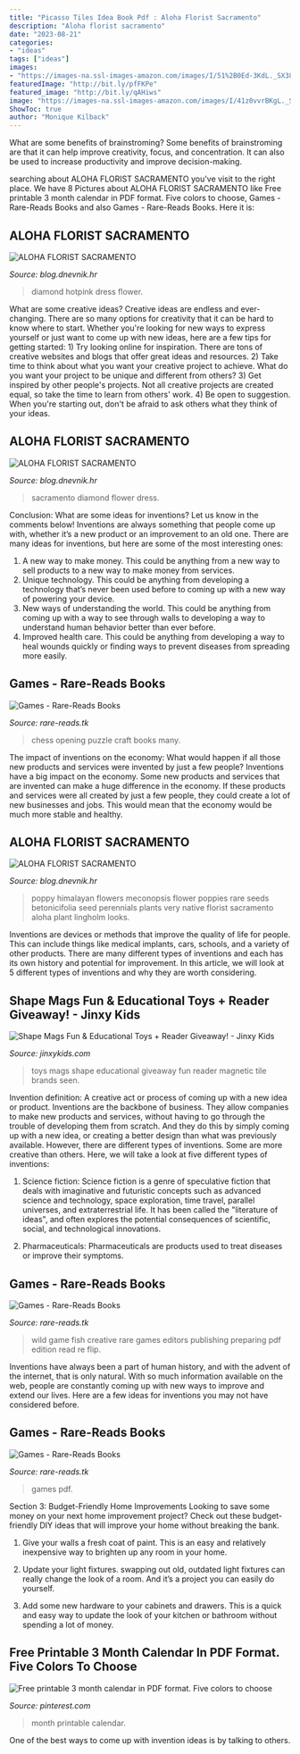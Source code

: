 ```yaml
---
title: "Picasso Tiles Idea Book Pdf : Aloha Florist Sacramento"
description: "Aloha florist sacramento"
date: "2023-08-21"
categories:
- "ideas"
tags: ["ideas"]
images:
- "https://images-na.ssl-images-amazon.com/images/I/51%2B0Ed-3KdL._SX385_BO1,204,203,200_.jpg"
featuredImage: "http://bit.ly/pfFKPe"
featured_image: "http://bit.ly/qAHiws"
image: "https://images-na.ssl-images-amazon.com/images/I/41z0vvrBKgL._SX404_BO1,204,203,200_.jpg"
ShowToc: true
author: "Monique Kilback"
---
```



What are some benefits of brainstroming?
Some benefits of brainstroming are that it can help improve creativity, focus, and concentration. It can also be used to increase productivity and improve decision-making.

	

		
searching about ALOHA FLORIST SACRAMENTO you've visit to the right place. We have 8 Pictures about ALOHA FLORIST SACRAMENTO like Free printable 3 month calendar in PDF format. Five colors to choose, Games - Rare-Reads Books and also Games - Rare-Reads Books. Here it is:
		
    
## ALOHA FLORIST SACRAMENTO

<img loading=lazy src="http://bit.ly/rl4sgX" onerror="this.onerror=null;this.src='https://tse3.mm.bing.net/th?id=OIP.KdSXCNAet7Aw51lC6eSthAHaFO&amp;pid=15.1';" alt="ALOHA FLORIST SACRAMENTO">

_Source: blog.dnevnik.hr_

>diamond hotpink dress flower. 

	

What are some creative ideas?
Creative ideas are endless and ever-changing. There are so many options for creativity that it can be hard to know where to start. Whether you're looking for new ways to express yourself or just want to come up with new ideas, here are a few tips for getting started: 1) Try looking online for inspiration. There are tons of creative websites and blogs that offer great ideas and resources. 2) Take time to think about what you want your creative project to achieve. What do you want your project to be unique and different from others? 3) Get inspired by other people's projects. Not all creative projects are created equal, so take the time to learn from others' work. 4) Be open to suggestion. When you're starting out, don't be afraid to ask others what they think of your ideas.

    
## ALOHA FLORIST SACRAMENTO

<img loading=lazy src="http://bit.ly/pfFKPe" onerror="this.onerror=null;this.src='https://tse1.mm.bing.net/th?id=OIP.liyNJ7kSz8C30BF2yUjzrgHaE7&amp;pid=15.1';" alt="ALOHA FLORIST SACRAMENTO">

_Source: blog.dnevnik.hr_

>sacramento diamond flower dress. 

	

Conclusion: What are some ideas for inventions? Let us know in the comments below!
Inventions are always something that people come up with, whether it’s a new product or an improvement to an old one. There are many ideas for inventions, but here are some of the most interesting ones:
1. A new way to make money. This could be anything from a new way to sell products to a new way to make money from services.
2. Unique technology. This could be anything from developing a technology that’s never been used before to coming up with a new way of powering your device.
3. New ways of understanding the world. This could be anything from coming up with a way to see through walls to developing a way to understand human behavior better than ever before. 
4. Improved health care. This could be anything from developing a way to heal wounds quickly or finding ways to prevent diseases from spreading more easily.

    
## Games - Rare-Reads Books

<img loading=lazy src="https://images-na.ssl-images-amazon.com/images/I/515s9Vp-QwL._SX339_BO1,204,203,200_.jpg" onerror="this.onerror=null;this.src='https://tse1.mm.bing.net/th?id=OIP.jwQ5zsmbSyKyskbUM2I1yAAAAA&amp;pid=15.1';" alt="Games - Rare-Reads Books">

_Source: rare-reads.tk_

>chess opening puzzle craft books many. 

	

The impact of inventions on the economy: What would happen if all those new products and services were invented by just a few people?
Inventions have a big impact on the economy. Some new products and services that are invented can make a huge difference in the economy. If these products and services were all created by just a few people, they could create a lot of new businesses and jobs. This would mean that the economy would be much more stable and healthy.

    
## ALOHA FLORIST SACRAMENTO

<img loading=lazy src="http://bit.ly/qAHiws" onerror="this.onerror=null;this.src='https://tse1.mm.bing.net/th?id=OIP.pkPa28lbnlSi_CTRl__zHQAAAA&amp;pid=15.1';" alt="ALOHA FLORIST SACRAMENTO">

_Source: blog.dnevnik.hr_

>poppy himalayan flowers meconopsis flower poppies rare seeds betonicifolia seed perennials plants very native florist sacramento aloha plant lingholm looks. 

	

Inventions are devices or methods that improve the quality of life for people. This can include things like medical implants, cars, schools, and a variety of other products. There are many different types of inventions and each has its own history and potential for improvement. In this article, we will look at 5 different types of inventions and why they are worth considering.

    
## Shape Mags Fun &amp; Educational Toys + Reader Giveaway! - Jinxy Kids

<img loading=lazy src="http://jinxykids.com/wp-content/uploads/2016/08/pic2.jpg" onerror="this.onerror=null;this.src='https://tse2.mm.bing.net/th?id=OIP.Pd_TtuU3SFlR4hBJmm8MdQHaHa&amp;pid=15.1';" alt="Shape Mags Fun &amp; Educational Toys + Reader Giveaway! - Jinxy Kids">

_Source: jinxykids.com_

>toys mags shape educational giveaway fun reader magnetic tile brands seen. 

	

Invention definition: A creative act or process of coming up with a new idea or product.
Inventions are the backbone of business. They allow companies to make new products and services, without having to go through the trouble of developing them from scratch. And they do this by simply coming up with a new idea, or creating a better design than what was previously available.
However, there are different types of inventions. Some are more creative than others. Here, we will take a look at five different types of inventions:

1) Science fiction: Science fiction is a genre of speculative fiction that deals with imaginative and futuristic concepts such as advanced science and technology, space exploration, time travel, parallel universes, and extraterrestrial life. It has been called the "literature of ideas", and often explores the potential consequences of scientific, social, and technological innovations.

2) Pharmaceuticals: Pharmaceuticals are products used to treat diseases or improve their symptoms.

    
## Games - Rare-Reads Books

<img loading=lazy src="https://images-na.ssl-images-amazon.com/images/I/51%2B0Ed-3KdL._SX385_BO1,204,203,200_.jpg" onerror="this.onerror=null;this.src='https://tse1.mm.bing.net/th?id=OIP.qpjIEDRwJqmeHNInn55HcAAAAA&amp;pid=15.1';" alt="Games - Rare-Reads Books">

_Source: rare-reads.tk_

>wild game fish creative rare games editors publishing preparing pdf edition read re flip. 

	

Inventions have always been a part of human history, and with the advent of the internet, that is only natural. With so much information available on the web, people are constantly coming up with new ways to improve and extend our lives. Here are a few ideas for inventions you may not have considered before.

    
## Games - Rare-Reads Books

<img loading=lazy src="https://images-na.ssl-images-amazon.com/images/I/41z0vvrBKgL._SX404_BO1,204,203,200_.jpg" onerror="this.onerror=null;this.src='https://tse3.mm.bing.net/th?id=OIP.oXP7ZCyai994fskCjCOzrgAAAA&amp;pid=15.1';" alt="Games - Rare-Reads Books">

_Source: rare-reads.tk_

>games pdf. 

	

Section 3: Budget-Friendly Home Improvements
Looking to save some money on your next home improvement project? Check out these budget-friendly DIY ideas that will improve your home without breaking the bank.
1. Give your walls a fresh coat of paint. This is an easy and relatively inexpensive way to brighten up any room in your home.

2. Update your light fixtures. swapping out old, outdated light fixtures can really change the look of a room. And it’s a project you can easily do yourself.

3. Add some new hardware to your cabinets and drawers. This is a quick and easy way to update the look of your kitchen or bathroom without spending a lot of money.

    
## Free Printable 3 Month Calendar In PDF Format. Five Colors To Choose

<img loading=lazy src="https://s-media-cache-ak0.pinimg.com/236x/40/93/df/4093dfff6525560f8a24f94cbfe4462e.jpg" onerror="this.onerror=null;this.src='https://tse4.mm.bing.net/th?id=OIP.D-Fat6KQjfOzP6V2dp38jAAAAA&amp;pid=15.1';" alt="Free printable 3 month calendar in PDF format. Five colors to choose">

_Source: pinterest.com_

>month printable calendar. 

	

One of the best ways to come up with invention ideas is by talking to others.


